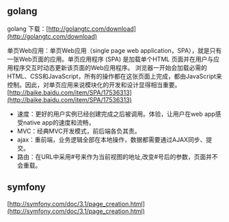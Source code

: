 ## golang
golang 下载：[http://golangtc.com/download](http://golangtc.com/download)

单页Web应用：单页Web应用（single page web application，SPA），就是只有一张Web页面的应用。单页应用程序 (SPA) 是加载单个HTML 页面并在用户与应用程序交互时动态更新该页面的Web应用程序。 浏览器一开始会加载必需的HTML、CSS和JavaScript，所有的操作都在这张页面上完成，都由JavaScript来控制。因此，对单页应用来说模块化的开发和设计显得相当重要。
[http://baike.baidu.com/item/SPA/17536313](http://baike.baidu.com/item/SPA/17536313)

- 速度：更好的用户实例已经创建完成之后被调用。体验，让用户在web app感受native app的速度和流畅，
- MVC：经典MVC开发模式，前后端各负其责。
- ajax：重前端，业务逻辑全部在本地操作，数据都需要通过AJAX同步、提交。
- 路由：在URL中采用#号来作为当前视图的地址,改变#号后的参数，页面并不会重载。

## symfony
[http://symfony.com/doc/3.1/page_creation.html](http://symfony.com/doc/3.1/page_creation.html)